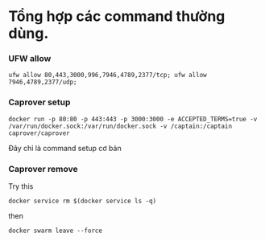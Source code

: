 # Tổng hợp các command thường dùng.

### UFW allow
```
ufw allow 80,443,3000,996,7946,4789,2377/tcp; ufw allow 7946,4789,2377/udp;
```

### Caprover setup
```
docker run -p 80:80 -p 443:443 -p 3000:3000 -e ACCEPTED_TERMS=true -v /var/run/docker.sock:/var/run/docker.sock -v /captain:/captain caprover/caprover
```
Đây chỉ là command setup cơ bản

### Caprover remove
Try this
```
docker service rm $(docker service ls -q)
```
then
```
docker swarm leave --force
```
